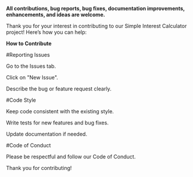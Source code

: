 
**All contributions, bug reports, bug fixes, documentation improvements, enhancements, and ideas are welcome.**



Thank you for your interest in contributing to our Simple Interest Calculator project! Here’s how you can help:

**How to Contribute**

#Reporting Issues

Go to the Issues tab.

Click on "New Issue".

Describe the bug or feature request clearly.


#Code Style

Keep code consistent with the existing style.

Write tests for new features and bug fixes.

Update documentation if needed.


#Code of Conduct

Please be respectful and follow our Code of Conduct.

Thank you for contributing!
